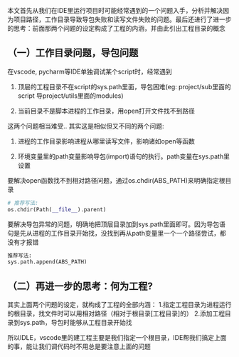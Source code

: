 本文首先从我们在IDE里运行项目时可能经常遇到的一个问题入手，分析并解决因为项目路径，工作目录导致导包失败和读写文件失败的问题。最后还进行了进一步的思考：前面那两个问题的设定构成了工程的内涵，并由此引出工程目录的概念


## （一）工作目录问题，导包问题
在vscode, pycharm等IDE单独调试某个script时，经常遇到
1. 顶层的工程目录不在script的sys.path里面，导包困难(eg: project/sub里面的script 导project/utils里面的modules)

2. 当前目录不是脚本进程的工作目录，用open打开文件找不到路径


这两个问题相当难受..
其实这是相似但又不同的两个问题:
1. 进程的工作目录影响进程从哪里读写文件，影响诸如open等函数

2. 环境变量里的path变量影响导包(import)语句的执行。path变量在sys.path里设置


要解决open函数找不到相对路径问题，通过os.chdir(ABS_PATH)来明确指定根目录
```python 
# 推荐写法: 
os.chdir(Path(__file__).parent)
```

要解决导包异常的问题，明确地把顶层目录加到sys.path里面即可。因为导包语句是先从进程的工作目录开始找，没找到再从path变量里一个一个路径尝试，都没有才报错
```python	
推荐写法:
sys.path.append(ABS_PATH)
```

## （二）再进一步的思考：何为工程?
其实上面两个问题的设定，就构成了工程的全部内涵：
	1.指定工程目录为进程运行的根目录，找文件时可以用相对路径（相对于根目录[工程目录]的）
	2.添加工程目录到sys.path，导包时能够从工程目录开始找

所以IDLE，vscode里的建工程主要是我们指定一个根目录，IDE帮我们搞定上面的事，能让我们调代码时不用总是要注意上面的问题